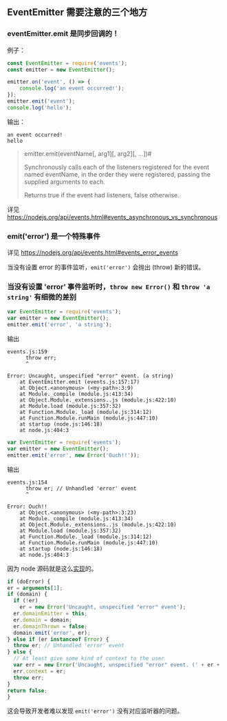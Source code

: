 ## EventEmitter 需要注意的三个地方

### eventEmitter.emit 是同步回调的！

例子：

```js
const EventEmitter = require('events');
const emitter = new EventEmitter();

emitter.on('event', () => {
    console.log('an event occurred!');
});
emitter.emit('event');
console.log('hello');
```

输出：

```
an event occurred!
hello
```

> emitter.emit(eventName[, arg1][, arg2][, ...])#
>
> Synchronously calls each of the listeners registered for the event named eventName, in the order they were registered, passing the supplied arguments to each.
>
> Returns true if the event had listeners, false otherwise.

详见 https://nodejs.org/api/events.html#events_asynchronous_vs_synchronous

### emit('error') 是一个特殊事件

详见 https://nodejs.org/api/events.html#events_error_events

当没有设置 error 的事件监听，`emit('error')` 会抛出 (throw) 新的错误。

### 当没有设置 'error' 事件监听时，`throw new Error()` 和 `throw 'a string'` 有细微的差别

```js
var EventEmitter = require('events');
var emitter = new EventEmitter();
emitter.emit('error', 'a string');
```

输出

```
events.js:159
      throw err;
      ^

Error: Uncaught, unspecified "error" event. (a string)
    at EventEmitter.emit (events.js:157:17)
    at Object.<anonymous> (<my-path>:3:9)
    at Module._compile (module.js:413:34)
    at Object.Module._extensions..js (module.js:422:10)
    at Module.load (module.js:357:32)
    at Function.Module._load (module.js:314:12)
    at Function.Module.runMain (module.js:447:10)
    at startup (node.js:146:18)
    at node.js:404:3
```

```js
var EventEmitter = require('events');
var emitter = new EventEmitter();
emitter.emit('error', new Error('Ouch!!'));
```

输出

```
events.js:154
      throw er; // Unhandled 'error' event
      ^

Error: Ouch!!
    at Object.<anonymous> (<my-path>:3:23)
    at Module._compile (module.js:413:34)
    at Object.Module._extensions..js (module.js:422:10)
    at Module.load (module.js:357:32)
    at Function.Module._load (module.js:314:12)
    at Function.Module.runMain (module.js:447:10)
    at startup (node.js:146:18)
    at node.js:404:3
```

因为 node 源码就是这么[实现](https://github.com/nodejs/node/blob/master/lib/events.js#L154)的。

```js
if (doError) {
er = arguments[1];
if (domain) {
  if (!er)
    er = new Error('Uncaught, unspecified "error" event');
  er.domainEmitter = this;
  er.domain = domain;
  er.domainThrown = false;
  domain.emit('error', er);
} else if (er instanceof Error) {
  throw er; // Unhandled 'error' event
} else {
  // At least give some kind of context to the user
  var err = new Error('Uncaught, unspecified "error" event. (' + er + ')');
  err.context = er;
  throw err;
}
return false;
}
```

这会导致开发者难以发现 `emit('error')` 没有对应监听器的问题。
